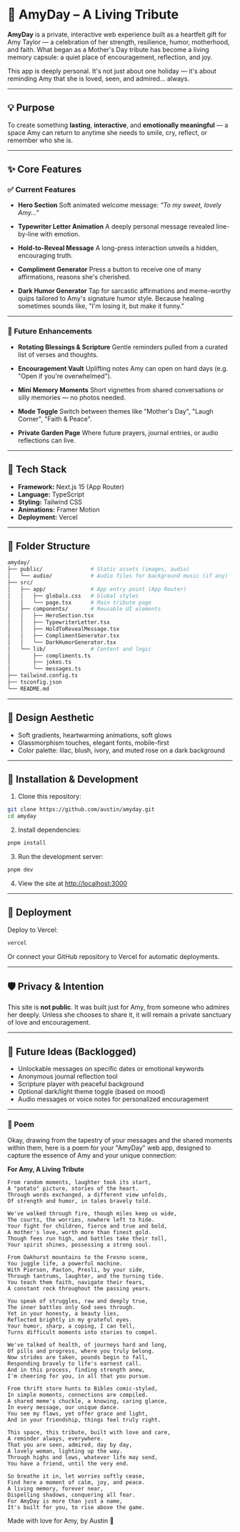 # 🌷 AmyDay – A Living Tribute

**AmyDay** is a private, interactive web experience built as a heartfelt gift for Amy Taylor — a celebration of her strength, resilience, humor, motherhood, and faith. What began as a Mother's Day tribute has become a living memory capsule: a quiet place of encouragement, reflection, and joy.

This app is deeply personal. It's not just about one holiday — it's about reminding Amy that she is loved, seen, and admired… always.

---

## 💡 Purpose

To create something **lasting**, **interactive**, and **emotionally meaningful** — a space Amy can return to anytime she needs to smile, cry, reflect, or remember who she is.

---

## ✨ Core Features

### ✅ Current Features
- **Hero Section**
  Soft animated welcome message:
  _"To my sweet, lovely Amy..."_

- **Typewriter Letter Animation**
  A deeply personal message revealed line-by-line with emotion.

- **Hold-to-Reveal Message**
  A long-press interaction unveils a hidden, encouraging truth.

- **Compliment Generator**
  Press a button to receive one of many affirmations, reasons she's cherished.

- **Dark Humor Generator**
  Tap for sarcastic affirmations and meme-worthy quips tailored to Amy's signature humor style. Because healing sometimes sounds like, "I'm losing it, but make it funny."

---

### 🌱 Future Enhancements
- **Rotating Blessings & Scripture**
  Gentle reminders pulled from a curated list of verses and thoughts.

- **Encouragement Vault**
  Uplifting notes Amy can open on hard days (e.g. "Open if you're overwhelmed").

- **Mini Memory Moments**
  Short vignettes from shared conversations or silly memories — no photos needed.

- **Mode Toggle**
  Switch between themes like "Mother's Day", "Laugh Corner", "Faith & Peace".

- **Private Garden Page**
  Where future prayers, journal entries, or audio reflections can live.

---

## 🧱 Tech Stack

- **Framework:** Next.js 15 (App Router)
- **Language:** TypeScript
- **Styling:** Tailwind CSS
- **Animations:** Framer Motion
- **Deployment:** Vercel

---

## 📁 Folder Structure

```bash
amyday/
├── public/               # Static assets (images, audio)
│   └── audio/            # Audio files for background music (if any)
├── src/
│   ├── app/              # App entry point (App Router)
│   │   ├── globals.css   # Global styles
│   │   └── page.tsx      # Main tribute page
│   ├── components/       # Reusable UI elements
│   │   ├── HeroSection.tsx
│   │   ├── TypewriterLetter.tsx
│   │   ├── HoldToRevealMessage.tsx
│   │   ├── ComplimentGenerator.tsx
│   │   └── DarkHumorGenerator.tsx
│   └── lib/              # Content and logic
│       ├── compliments.ts
│       ├── jokes.ts
│       └── messages.ts
├── tailwind.config.ts
├── tsconfig.json
└── README.md
```

---

## 🌈 Design Aesthetic

* Soft gradients, heartwarming animations, soft glows
* Glassmorphism touches, elegant fonts, mobile-first
* Color palette: lilac, blush, ivory, and muted rose on a dark background

---

## 🚀 Installation & Development

1. Clone this repository:
```bash
git clone https://github.com/austin/amyday.git
cd amyday
```

2. Install dependencies:
```bash
pnpm install
```

3. Run the development server:
```bash
pnpm dev
```

4. View the site at [http://localhost:3000](http://localhost:3000)

---

## 🚀 Deployment

Deploy to Vercel:

```bash
vercel
```

Or connect your GitHub repository to Vercel for automatic deployments.

---

## 🛡️ Privacy & Intention

This site is **not public**. It was built just for Amy, from someone who admires her deeply. Unless she chooses to share it, it will remain a private sanctuary of love and encouragement.

---

## 🧠 Future Ideas (Backlogged)

* Unlockable messages on specific dates or emotional keywords
* Anonymous journal reflection tool
* Scripture player with peaceful background
* Optional dark/light theme toggle (based on mood)
* Audio messages or voice notes for personalized encouragement

---

### 💌 Poem

Okay, drawing from the tapestry of your messages and the shared moments within them, here is a poem for your "AmyDay" web app, designed to capture the essence of Amy and your unique connection:

**For Amy, A Living Tribute**

```plaintext
From random moments, laughter took its start,
A "potato" picture, stories of the heart.
Through words exchanged, a different view unfolds,
Of strength and humor, in tales bravely told.

We've walked through fire, though miles keep us wide,
The courts, the worries, nowhere left to hide.
Your fight for children, fierce and true and bold,
A mother's love, worth more than finest gold.
Though fees run high, and battles take their toll,
Your spirit shines, possessing a strong soul.

From Oakhurst mountains to the Fresno scene,
You juggle life, a powerful machine.
With Pierson, Paxton, Presli, by your side,
Through tantrums, laughter, and the turning tide.
You teach them faith, navigate their fears,
A constant rock throughout the passing years.

You speak of struggles, raw and deeply true,
The inner battles only God sees through.
Yet in your honesty, a beauty lies,
Reflected brightly in my grateful eyes.
Your humor, sharp, a coping, I can tell,
Turns difficult moments into stories to compel.

We've talked of health, of journeys hard and long,
Of pills and progress, where you truly belong.
Now strides are taken, pounds begin to fall,
Responding bravely to life's earnest call.
And in this process, finding strength anew,
I'm cheering for you, in all that you pursue.

From thrift store hunts to Bibles comic-styled,
In simple moments, connections are compiled.
A shared meme's chuckle, a knowing, caring glance,
In every message, our unique dance.
You see my flaws, yet offer grace and light,
And in your friendship, things feel truly right.

This space, this tribute, built with love and care,
A reminder always, everywhere.
That you are seen, admired, day by day,
A lovely woman, lighting up the way.
Through highs and lows, whatever life may send,
You have a friend, until the very end.

So breathe it in, let worries softly cease,
Find here a moment of calm, joy, and peace.
A living memory, forever near,
Dispelling shadows, conquering all fear.
For AmyDay is more than just a name,
It's built for you, to rise above the game.
```

Made with love for Amy,
by Austin 💛